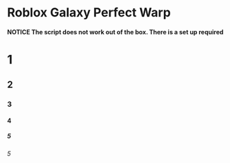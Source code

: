 # Roblox Galaxy Perfect Warp
#### NOTICE The script does not work out of the box. There is a set up required
# 1
## 2
### 3
#### 4
##### 5
###### 5

